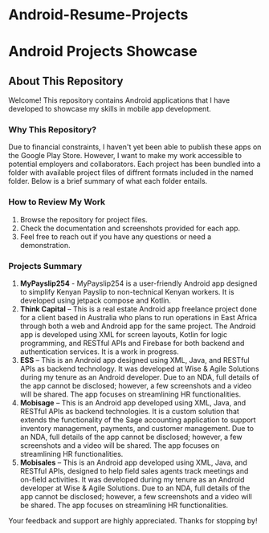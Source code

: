 # Android-Resume-Projects

# Android Projects Showcase

## About This Repository

Welcome! This repository contains Android applications that I have developed to showcase my skills in mobile app development.

### Why This Repository?

Due to financial constraints, I haven't yet been able to publish these apps on the Google Play Store. However, I want to make my work accessible to potential employers and collaborators. Each project has been bundled into a folder with available project files of diffrent formats included in the named folder. Below is a brief summary of what each folder entails.

### How to Review My Work

1. Browse the repository for project files.
2. Check the documentation and screenshots provided for each app.
3. Feel free to reach out if you have any questions or need a demonstration.

### Projects Summary

1. **MyPayslip254** - MyPayslip254 is a user-friendly Android app designed to simplify Kenyan
   Payslip to non-technical Kenyan workers. It is developed using jetpack compose and Kotlin.
2. **Think Capital** – This is a real estate Android app freelance project done for a client based in
   Australia who plans to run operations in East Africa through both a web and Android app for
   the same project. The Android app is developed using XML for screen layouts, Kotlin for
   logic programming, and RESTful APIs and Firebase for both backend and authentication
   services. It is a work in progress.
3. **ESS** – This is an Android app designed using XML, Java, and RESTful APIs as backend
   technology. It was developed at Wise & Agile Solutions during my tenure as an Android
   developer. Due to an NDA, full details of the app cannot be disclosed; however, a few
   screenshots and a video will be shared. The app focuses on streamlining HR functionalities.
4. **Mobisage** – This is an Android app developed using XML, Java, and RESTful APIs as
   backend technologies. It is a custom solution that extends the functionality of the Sage
   accounting application to support inventory management, payments, and customer
   management. Due to an NDA, full details of the app cannot be disclosed; however, a few
   screenshots and a video will be shared. The app focuses on streamlining HR functionalities.
5. **Mobisales** – This is an Android app developed using XML, Java, and RESTful APIs,
   designed to help field sales agents track meetings and on-field activities. It was developed
   during my tenure as an Android developer at Wise & Agile Solutions. Due to an NDA, full
   details of the app cannot be disclosed; however, a few screenshots and a video will be shared.
   The app focuses on streamlining HR functionalities.

Your feedback and support are highly appreciated. Thanks for stopping by!
